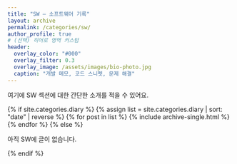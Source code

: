 ```yaml
---
title: "SW — 소프트웨어 기록"
layout: archive
permalink: /categories/sw/
author_profile: true
# (선택) 히어로 영역 커스텀
header:
  overlay_color: "#000"
  overlay_filter: 0.3
  overlay_image: /assets/images/bio-photo.jpg
  caption: "개발 메모, 코드 스니펫, 문제 해결"
---
```


여기에 SW 섹션에 대한 간단한 소개를 적을 수 있어요.

{% if site.categories.diary %}
  {% assign list = site.categories.diary | sort: "date" | reverse %}
  {% for post in list %}
    {% include archive-single.html %}
  {% endfor %}
{% else %}
  <p>아직 SW에 글이 없습니다.</p>
{% endif %}

